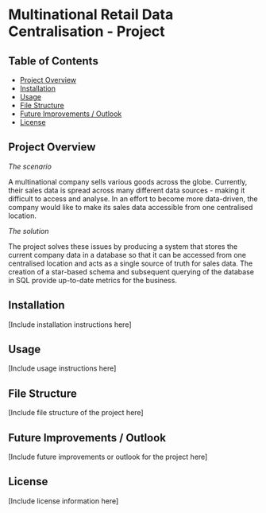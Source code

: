 # Multinational Retail Data Centralisation - Project

## Table of Contents
- [Project Overview](#project-overview)
- [Installation](#installation)
- [Usage](#usage)
- [File Structure](#file-structure)
- [Future Improvements / Outlook](#future-improvements--outlook)
- [License](#license)

## Project Overview
*The scenario*

A multinational company sells various goods across the globe. Currently, their sales data is spread across many different data sources - making it difficult to access and analyse. In an effort to become more data-driven, the company would like to make its sales data accessible from one centralised location.

*The solution*

The project solves these issues by producing a system that stores the current company data in a database so that it can be accessed from one centralised location and acts as a single source of truth for sales data.
The creation of a star-based schema and subsequent querying of the database in SQL provide up-to-date metrics for the business.

## Installation
[Include installation instructions here]

## Usage
[Include usage instructions here]

## File Structure
[Include file structure of the project here]

## Future Improvements / Outlook
[Include future improvements or outlook for the project here]

## License
[Include license information here]
